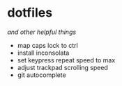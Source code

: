 dotfiles
============
_and other helpful things_

* map caps lock to ctrl
* install inconsolata
* set keypress repeat speed to max
* adjust trackpad scrolling speed
* git autocomplete
